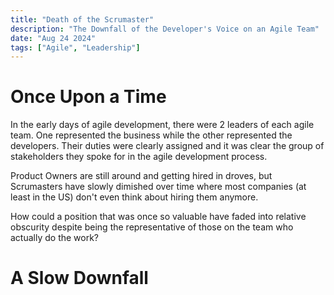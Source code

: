 ```yaml
---
title: "Death of the Scrumaster"
description: "The Downfall of the Developer's Voice on an Agile Team"
date: "Aug 24 2024"
tags: ["Agile", "Leadership"]
---
```


# Once Upon a Time

In the early days of agile development, there were 2 leaders of each agile team. One represented the business
while the other represented the developers. Their duties were clearly assigned and it was clear the group of
stakeholders they spoke for in the agile development process.

Product Owners are still around and getting hired in droves, but Scrumasters have slowly dimished over time where most companies (at least in the US) don't even think about hiring them anymore.

How could a position that was once so valuable have faded into relative obscurity despite being the representative of those on the team who actually do the work?

# A Slow Downfall
